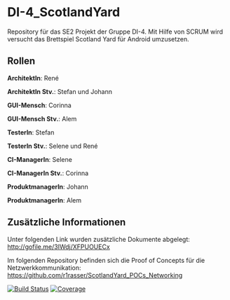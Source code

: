# DI-4_ScotlandYard

Repository für das SE2 Projekt der Gruppe DI-4. Mit Hilfe von SCRUM wird versucht das Brettspiel Scotland Yard für Android umzusetzen.

## Rollen

**ArchitektIn**: René

**ArchitektIn Stv.**: Stefan und Johann

**GUI-Mensch**: Corinna

**GUI-Mensch Stv.**: Alem

**TesterIn**: Stefan

**TesterIn Stv.**: Selene und René

**CI-ManagerIn**: Selene

**CI-ManagerIn Stv.**: Corinna

**ProduktmanagerIn**: Johann

**ProduktmanagerIn**: Alem

## Zusätzliche Informationen

Unter folgenden Link wurden zusätzliche Dokumente abgelegt:
http://gofile.me/3IWdj/XFPUOUECx

Im folgenden Repository befinden sich die Proof of Concepts für die Netzwerkkommunikation:
https://github.com/r1rasser/ScotlandYard_POCs_Networking

[![Build Status](https://travis-ci.com/s1lobnig/DI-4_ScotlandYard.svg?branch=master)](https://travis-ci.com/s1lobnig/DI-4_ScotlandYard)
[![Coverage](https://sonarcloud.io/api/project_badges/measure?project=DI-4_ScotlandYard&metric=coverage)](https://sonarcloud.io/dashboard?id=DI-4_ScotlandYard)
